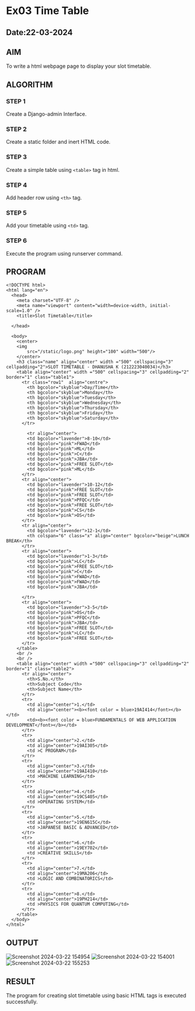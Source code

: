 # Ex03 Time Table
## Date:22-03-2024

## AIM
To write a html webpage page to display your slot timetable.

## ALGORITHM
### STEP 1
Create a Django-admin Interface.

### STEP 2
Create a static folder and inert HTML code.

### STEP 3
Create a simple table using ```<table>``` tag in html.

### STEP 4
Add header row using ```<th>``` tag.

### STEP 5
Add your timetable using ```<td>``` tag.

### STEP 6
Execute the program using runserver command.

## PROGRAM
```
<!DOCTYPE html>
<html lang="en">
  <head>
    <meta charset="UTF-8" />
    <meta name="viewport" content="width=device-width, initial-scale=1.0" />
    <title>Slot Timetable</title>
    
  </head>

  <body>
    <center>
    <img
        src="/static/logo.png" height="100" width="500"/>
    </center>
    <h3 class="name" align="center" width ="500" cellspacing="3" cellpadding="2">SLOT TIMETABLE - DHANUSHA K (212223040034)</h3>
    <table align="center" width ="500" cellspacing="3" cellpadding="2" border="1" class="table1">
      <tr class="row1"  align="centre">
        <th bgcolor="skyblue">Day/Time</th>
        <th bgcolor="skyblue">Monday</th>
        <th bgcolor="skyblue">Tuesday</th>
        <th bgcolor="skyblue">Wednesday</th>
        <th bgcolor="skyblue">Thursday</th>
        <th bgcolor="skyblue">Friday</th>
        <th bgcolor="skyblue">Saturday</th>
      </tr>
      
        <tr align="center">
        <td bgcolor="lavender">8-10</td>
        <td bgcolor="pink">FWAD</td>
        <td bgcolor="pink">ML</td>
        <td bgcolor="pink">C</td>
        <td bgcolor="pink">JBA</td>
        <td bgcolor="pink">FREE SLOT</td>
        <td bgcolor="pink">ML</td>
      </tr>
      <tr align="center">
        <td bgcolor="lavender">10-12</td>
        <td bgcolor="pink">FREE SLOT</td>
        <td bgcolor="pink">FREE SLOT</td>
        <td bgcolor="pink">PFQC</td>
        <td bgcolor="pink">FREE SLOT</td>
        <td bgcolor="pink">CS</td>
        <td bgcolor="pink">OS</td>
      </tr>
      <tr align="center">
        <td bgcolor="lavender">12-1</td>
        <th colspan="6" class="x" align="center" bgcolor="beige">LUNCH BREAK</th>
      </tr>
      <tr align="center">
        <td bgcolor="lavender">1-3</td>
        <td bgcolor="pink">LC</td>
        <td bgcolor="pink">FREE SLOT</td>
        <td bgcolor="pink">C</td>
        <td bgcolor="pink">FWAD</td>
        <td bgcolor="pink">FWAD</td>
        <td bgcolor="pink">JBA</td>
       
      </tr>
      <tr align="center">
        <td bgcolor="lavender">3-5</td>
        <td bgcolor="pink">OS</td>
        <td bgcolor="pink">PFQC</td>
	    <td bgcolor="pink">JBA</td>
	    <td bgcolor="pink">FREE SLOT</td>
	    <td bgcolor="pink">LC</td>
	    <td bgcolor="pink">FREE SLOT</td>
      </tr>
    </table>
    <br />
    <br />
    <table align="center" width ="500" cellspacing="3" cellpadding="2" border="1" class="table2">
      <tr align="center">
        <th>S.No.</th>
        <th>Subject Code</th>
        <th>Subject Name</th>
      </tr>
      <tr>
        <td align="center">1.</td>
        <td align="center"><b><font color = blue>19AI414</font></b></td>
        <td><b><font color = blue>FUNDAMENTALS OF WEB APPLICATION DEVELOPMENT</font></b></td>
      </tr>
      <tr>
        <td align="center">2.</td>
        <td align="center">19AI305</td>
        <td >C PROGRAM</td>
      </tr>
      <tr>
        <td align="center">3.</td>
        <td align="center">19AI410</td>
        <td >MACHINE LEARNING</td>
      </tr>
      <tr>
        <td align="center">4.</td>
        <td align="center">19CS405</td>
        <td >OPERATING SYSTEM</td>
      </tr>
      <tr>
        <td align="center">5.</td>
        <td align="center">19EN615C</td>
        <td >JAPANESE BASIC & ADVANCED</td>
      </tr>
      <tr>
        <td align="center">6.</td>
        <td align="center">19EY702</td>
        <td >CREATIVE SKILLS</td>
      </tr>
      <tr>
        <td align="center">7.</td>
        <td align="center">19MA206</td>
        <td >LOGIC AND COMBINATORICS</td>
      </tr>
      <tr>
        <td align="center">8.</td>
        <td align="center">19PH214</td>
        <td >PHYSICS FOR QUANTUM COMPUTING</td>
      </tr>
    </table>
  </body>
</html>
```

## OUTPUT
![Screenshot 2024-03-22 154954](https://github.com/Dhanusha17/slot/assets/151549957/12e6d750-5eb7-4769-ba0b-6c9b6dea570b)
![Screenshot 2024-03-22 154001](https://github.com/Dhanusha17/slot/assets/151549957/cb4ccf42-198f-4f68-a640-e661e4a456d6)
![Screenshot 2024-03-22 155253](https://github.com/Dhanusha17/slot/assets/151549957/9f577fb9-f80d-49f0-94e0-54812b37fec4)


## RESULT
The program for creating slot timetable using basic HTML tags is executed successfully.
